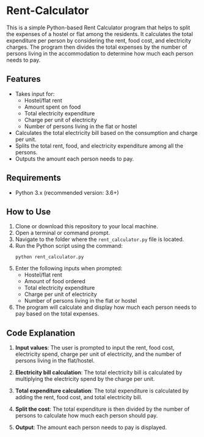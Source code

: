 # Rent-Calculator

This is a simple Python-based Rent Calculator program that helps to split the expenses of a hostel or flat among the residents. It calculates the total expenditure per person by considering the rent, food cost, and electricity charges. The program then divides the total expenses by the number of persons living in the accommodation to determine how much each person needs to pay.

## Features

- Takes input for:
  - Hostel/flat rent
  - Amount spent on food
  - Total electricity expenditure
  - Charge per unit of electricity
  - Number of persons living in the flat or hostel
- Calculates the total electricity bill based on the consumption and charge per unit.
- Splits the total rent, food, and electricity expenditure among all the persons.
- Outputs the amount each person needs to pay.

## Requirements

- Python 3.x (recommended version: 3.6+)

## How to Use

1. Clone or download this repository to your local machine.
2. Open a terminal or command prompt.
3. Navigate to the folder where the `rent_calculator.py` file is located.
4. Run the Python script using the command:
   ```
   python rent_calculator.py
   ```
5. Enter the following inputs when prompted:
   - Hostel/flat rent
   - Amount of food ordered
   - Total electricity expenditure
   - Charge per unit of electricity
   - Number of persons living in the flat or hostel
6. The program will calculate and display how much each person needs to pay based on the total expenses.


## Code Explanation

1. **Input values**: The user is prompted to input the rent, food cost, electricity spend, charge per unit of electricity, and the number of persons living in the flat/hostel.
   
2. **Electricity bill calculation**: The total electricity bill is calculated by multiplying the electricity spend by the charge per unit.

3. **Total expenditure calculation**: The total expenditure is calculated by adding the rent, food cost, and total electricity bill.

4. **Split the cost**: The total expenditure is then divided by the number of persons to calculate how much each person should pay.

5. **Output**: The amount each person needs to pay is displayed.




